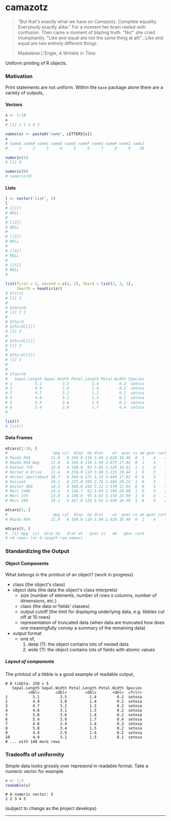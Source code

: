 # camazotz
> "But that's exactly what we have on Camazotz. Complete equality. Everybody exactly alike." For a moment her brain reeled with confusion. Then came a moment of blazing truth. "No!" she cried triumphantly. "Like and equal are not the same thing at all!"...Like and equal are two entirely different things.
>
> Madeleine L'Engle, *A Wrinkle in Time*

Uniform printing of R objects. 

### Motivation

Print statements are not uniform. Within the `base` package alone there are a variety of outputs,

#### Vectors
```R
x <- 1:10
x
# [1] 1 2 3 4 5 
```

```R
names(x) <- paste0('name', LETTERS[x])
x
# nameA nameB nameC nameD nameE nameF nameG nameH nameI nameJ 
#     1     2     3     4     5     6     7     8     9    10
```

```R
numeric(1)
# [1] 0
```

```R
numeric(0)
# numeric(0)
```

#### Lists
```R
l <- vector('list', 5)
l 
# [[1]]
# NULL
# 
# [[2]]
# NULL
# 
# [[3]]
# NULL
# 
# [[4]]
# NULL
# 
# [[5]]
# NULL
#
```

```R
list(first = 1, second = c(2, 2), third = list(3, 3, 3), 
     fourth = head(iris))
# $first
# [1] 1
# 
# $second
# [1] 2 2
# 
# $third
# $third[[1]]
# [1] 3
# 
# $third[[2]]
# [1] 3
# 
# $third[[3]]
# [1] 3
# 
# 
# $fourth
#   Sepal.Length Sepal.Width Petal.Length Petal.Width Species
# 1          5.1         3.5          1.4         0.2  setosa
# 2          4.9         3.0          1.4         0.2  setosa
# 3          4.7         3.2          1.3         0.2  setosa
# 4          4.6         3.1          1.5         0.2  setosa
# 5          5.0         3.6          1.4         0.2  setosa
# 6          5.4         3.9          1.7         0.4  setosa
# 
```

```R
list()
# list()
```

#### Data Frames

```R
mtcars[1:10, ]
#                    mpg cyl  disp  hp drat    wt  qsec vs am gear carb
# Mazda RX4         21.0   6 160.0 110 3.90 2.620 16.46  0  1    4    4
# Mazda RX4 Wag     21.0   6 160.0 110 3.90 2.875 17.02  0  1    4    4
# Datsun 710        22.8   4 108.0  93 3.85 2.320 18.61  1  1    4    1
# Hornet 4 Drive    21.4   6 258.0 110 3.08 3.215 19.44  1  0    3    1
# Hornet Sportabout 18.7   8 360.0 175 3.15 3.440 17.02  0  0    3    2
# Valiant           18.1   6 225.0 105 2.76 3.460 20.22  1  0    3    1
# Duster 360        14.3   8 360.0 245 3.21 3.570 15.84  0  0    3    4
# Merc 240D         24.4   4 146.7  62 3.69 3.190 20.00  1  0    4    2
# Merc 230          22.8   4 140.8  95 3.92 3.150 22.90  1  0    4    2
# Merc 280          19.2   6 167.6 123 3.92 3.440 18.30  1  0    4    4
```

```R
mtcars[1, ]
#                    mpg cyl  disp  hp drat    wt  qsec vs am gear carb
# Mazda RX4         21.0   6 160.0 110 3.90 2.620 16.46  0  1    4    4
```

```R
mtcars[0, ]
#  [1] mpg  cyl  disp hp   drat wt   qsec vs   am   gear carb
# <0 rows> (or 0-length row.names)
```


### Standardizing the Output

#### Object Components

What belongs in the printout of an object? (work in progress)

- class (the object's class)
- object data (the data the object's class interprets)
    - size (number of elements, number of rows x columns, number of dimensions, etc.)
    - class (the data or fields' classes)
    - output cutoff (the limit for displaying underlying data, e.g. tibbles cut off at 10 rows)
    - representation of truncated data (when data are truncated how does one meaningfully convey a summary of the remaining data)
- output format
    - one of,
        1. deep (?): the object contains lots of nested data
        2. wide (?): the object contains lots of fields with atomic values

##### Layout of components

The printout of a tibble is a good example of readable output,

```
# A tibble: 150 × 5
   Sepal.Length Sepal.Width Petal.Length Petal.Width Species
          <dbl>       <dbl>        <dbl>       <dbl>  <fctr>
1           5.1         3.5          1.4         0.2  setosa
2           4.9         3.0          1.4         0.2  setosa
3           4.7         3.2          1.3         0.2  setosa
4           4.6         3.1          1.5         0.2  setosa
5           5.0         3.6          1.4         0.2  setosa
6           5.4         3.9          1.7         0.4  setosa
7           4.6         3.4          1.4         0.3  setosa
8           5.0         3.4          1.5         0.2  setosa
9           4.4         2.9          1.4         0.2  setosa
10          4.9         3.1          1.5         0.1  setosa
# ... with 140 more rows
```

### Tradeoffs of uniformity

Simple data looks grossly over represend in readable format. Take a numeric
vector for example.

```R
v <- 1:5
readable(v)
```

```
# A numeric vector: 5
1 2 3 4 5
```

(subject to change as the project develops)

---

